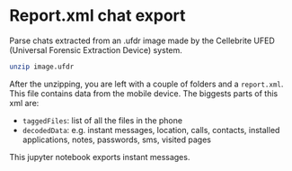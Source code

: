 # Report.xml chat export

Parse chats extracted from an .ufdr image made by the Cellebrite UFED (Universal Forensic Extraction Device) system.

```bash
unzip image.ufdr
```

After the unzipping, you are left with a couple of folders and a `report.xml`. This file contains data from the mobile device. The biggests parts of this xml are:
* `taggedFiles`: list of all the files in the phone
* `decodedData`: e.g. instant messages, location, calls, contacts, installed applications, notes, passwords, sms, visited pages

This jupyter notebook exports instant messages.
